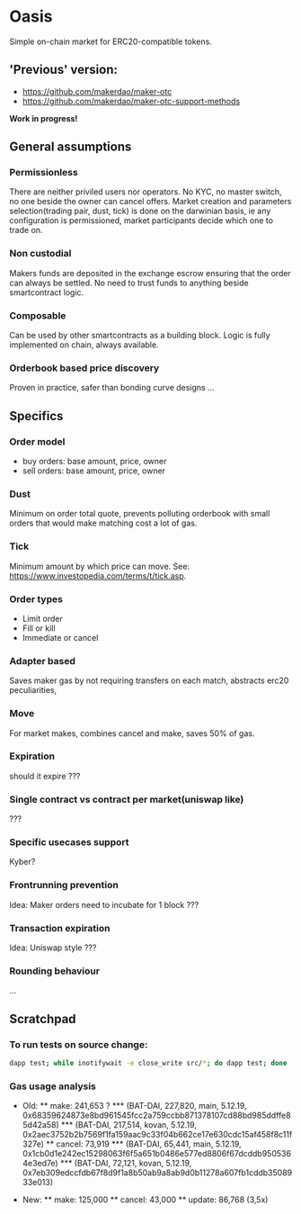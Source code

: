 # Oasis

Simple on-chain market for ERC20-compatible tokens.

## 'Previous' version:
- https://github.com/makerdao/maker-otc
- https://github.com/makerdao/maker-otc-support-methods

**Work in progress!**

## General assumptions
### Permissionless
There are neither priviled users nor operators. No KYC, no master switch, no one beside the owner can cancel offers. Market creation and parameters selection(trading pair, dust, tick) is done on the darwinian basis, ie any configuration is permissioned, market participants decide which one to trade on.

### Non custodial
Makers funds are deposited in the exchange escrow ensuring that the order can always be settled. No need to trust funds to anything beside smartcontract logic.

### Composable
Can be used by other smartcontracts as a building block. Logic is fully implemented on chain, always available.

### Orderbook based price discovery
Proven in practice, safer than bonding curve designs
...

## Specifics

### Order model
* buy orders: base amount, price, owner
* sell orders: base amount, price, owner

### Dust
Minimum on order total quote, prevents polluting orderbook with small orders that would make matching cost a lot of gas.

### Tick
Minimum amount by which price can move. See: https://www.investopedia.com/terms/t/tick.asp.

### Order types
* Limit order
* Fill or kill
* Immediate or cancel

### Adapter based
Saves maker gas by not requiring transfers on each match, abstracts erc20 peculiarities,

### Move
For market makes, combines cancel and make, saves 50% of gas.

### Expiration
should it expire ???

### Single contract vs contract per market(uniswap like)
???

### Specific usecases support
Kyber?

### Frontrunning prevention
Idea: Maker orders need to incubate for 1 block ???

### Transaction expiration
Idea: Uniswap style ???

### Rounding behaviour
...

## Scratchpad
### To run tests on source change:
```bash
dapp test; while inotifywait -e close_write src/*; do dapp test; done
```

### Gas usage analysis
* Old:
** make:   241,653 ?
    *** (BAT-DAI, 227,820, main, 5.12.19, 0x68359624873e8bd961545fcc2a759ccbb871378107cd88bd985ddffe85d42a58)
    *** (BAT-DAI, 217,514, kovan, 5.12.19, 0x2aec3752b2b7569f1fa159aac9c33f04b662ce17e630cdc15af458f8c11f327e)
** cancel:  73,919
    *** (BAT-DAI, 65,441, main, 5.12.19, 0x1cb0d1e242ec15298063f6f5a651b0486e577ed8806f67dcddb9505364e3ed7e)
    *** (BAT-DAI, 72,121, kovan, 5.12.19, 0x7eb309edccfdb67f8d9f1a8b50ab9a8ab9d0b11278a607fb1cddb3508933e013)


* New:
** make:   125,000
** cancel:  43,000
** update:  86,768 (3,5x)
